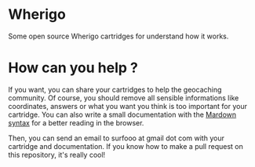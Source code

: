 Wherigo
=======

Some open source Wherigo cartridges for understand how it works.

How can you help ?
=======

If you want, you can share your cartridges to help the geocaching community.
Of course, you should remove all sensible informations like coordinates, answers or what you want you think is too important for your cartridge.
You can also write a small documentation with the [Mardown syntax](http://en.wikipedia.org/wiki/Markdown) for a better reading in the browser.

Then, you can send an email to surfooo at gmail dot com with your cartridge and documentation. If you know how to make a pull request on this repository, it's really cool!
